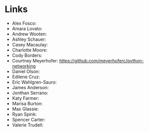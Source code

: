 # Links

* Alex Fosco:
* Amara Lovato:
* Andrew Wooten:
* Ashley Schauer:
* Casey Macaulay:
* Charlotte Moore:
* Cody Borders:
* Courtney Meyerhofer: https://github.com/meyerhoferc/python-networking
* Daniel Olson:
* Edilene Cruz:
* Eric Wahlgren-Sauro:  
* James Anderson:
* Jonthan Serrano:
* Katy Farmer:
* Marisa Burton:
* Max Glassie:
* Ryan Spink:
* Spencer Carter:
* Valerie Trudell:
